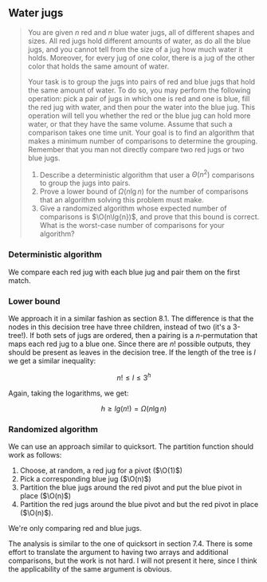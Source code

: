 ## Water jugs

> You are given $n$ red and $n$ blue water jugs, all of different shapes and
> sizes. All red jugs hold different amounts of water, as do all the blue jugs,
> and you cannot tell from the size of a jug how much water it holds. Moreover,
> for every jug of one color, there is a jug of the other color that holds the
> same amount of water.
>
> Your task is to group the jugs into pairs of red and blue jugs that hold the
> same amount of water. To do so, you may perform the following operation: pick
> a pair of jugs in which one is red and one is blue, fill the red jug with
> water, and then pour the water into the blue jug. This operation will tell you
> whether the red or the blue jug can hold more water, or that they have the
> same volume. Assume that such a comparison takes one time unit. Your goal is
> to find an algorithm that makes a minimum number of comparisons to determine
> the grouping. Remember that you man not directly compare two red jugs or two
> blue jugs.
>
> 1. Describe a deterministic algorithm that user a $\Theta(n^2)$ comparisons
>    to group the jugs into pairs.
> 2. Prove a lower bound of $\Omega(n\lg{n})$ for the number of comparisons
>    that an algorithm solving this problem must make.
> 3. Give a randomized algorithm whose expected number of comparisons is
>    $\O(n\lg{n})$, and prove that this bound is correct. What is the
>    worst-case number of comparisons for your algorithm?

### Deterministic algorithm

We compare each red jug with each blue jug and pair them on the first match.

### Lower bound

We approach it in a similar fashion as section 8.1. The difference is that the
nodes in this decision tree have three children, instead of two (it's a
3-tree!). If both sets of jugs are ordered, then a pairing is a
$n$-permutation that maps each red jug to a blue one. Since there are $n!$
possible outputs, they should be present as leaves in the decision tree. If
the length of the tree is $l$ we get a similar inequality:

$$ n! \le l \le 3^h$$

Again, taking the logarithms, we get:

$$ h \ge lg(n!) = \Omega(n\lg{n}) $$

### Randomized algorithm

We can use an approach similar to quicksort. The partition function should
work as follows:

1. Choose, at random, a red jug for a pivot ($\O(1)$)
2. Pick a corresponding blue jug ($\O(n)$)
3. Partition the blue jugs around the red pivot and put the blue pivot in
   place ($\O(n)$)
4. Partition the red jugs around the blue pivot and but the red pivot in place
   ($\O(n)$).

We're only comparing red and blue jugs.

The analysis is similar to the one of quicksort in section 7.4. There is some
effort to translate the argument to having two arrays and additional
comparisons, but the work is not hard. I will not present it here, since I
think the applicability of the same argument is obvious.
